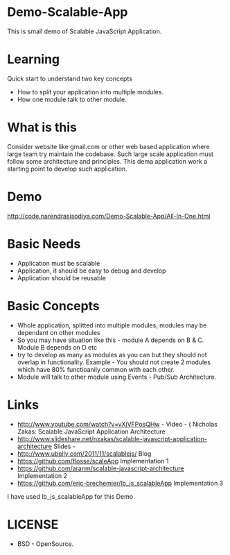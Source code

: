 Demo-Scalable-App
=================

This is small demo of Scalable JavaScript Application. 

Learning
=========
Quick start to understand two key concepts

* How to split your application into multiple modules.
* How one module talk to other module.
 

What is this
============

Consider website like gmail.com or other web based application where large team try
maintain the codebase. Such large scale application must follow some architecture and 
principles. This dema application work a starting point to develop such application.

Demo
=======
http://code.narendrasisodiya.com/Demo-Scalable-App/All-In-One.html


Basic Needs
============

* Application must be scalable
* Application, it should be easy to debug and develop
* Application should be reusable


Basic Concepts
==============

* Whole application, splitted into multiple modules, modules may be dependant on other modules
* So you may have situation like this - module A depends on B & C. Module B depends on D etc
* try to develop as many as modules as you can but they should not overlap in functionality. Example - You should not create 2 modules which have 80% functioanily common with each other.
* Module will talk to other module using Events - Pub/Sub Architecture.

Links
===============
* http://www.youtube.com/watch?v=vXjVFPosQHw - Video - ( Nicholas Zakas: Scalable JavaScript Application Architecture
* http://www.slideshare.net/nzakas/scalable-javascript-application-architecture Slides - 
* http://www.ubelly.com/2011/11/scalablejs/ Blog
* https://github.com/flosse/scaleApp Implementation 1
* https://github.com/aranm/scalable-javascript-architecture Implementation 2
* https://github.com/eric-brechemier/lb_js_scalableApp Implementation 3

I have used lb_js_scalableApp for this Demo


LICENSE
===========
* BSD - OpenSource.
